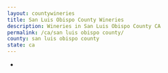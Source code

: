 ```yaml
---
layout: countywineries
title: San Luis Obispo County Wineries
description: Wineries in San Luis Obispo County CA
permalink: /ca/san luis obispo county/
county: san luis obispo county
state: ca
---
```

-
